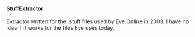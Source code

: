 #### StuffExtractor

Extractor written for the .stuff files used by Eve Online in 2003.
I have no idea if it works for the files Eve uses today.
